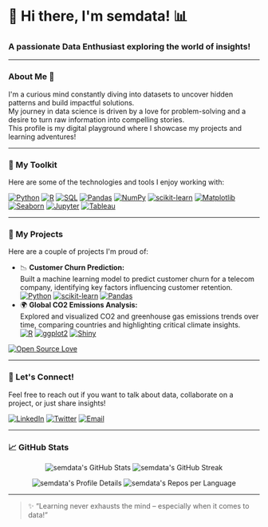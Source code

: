 # 👋 Hi there, I'm semdata! 📊

### A passionate Data Enthusiast exploring the world of insights!

---

### About Me 🚀

I'm a curious mind constantly diving into datasets to uncover hidden patterns and build impactful solutions.  
My journey in data science is driven by a love for problem-solving and a desire to turn raw information into compelling stories.  
This profile is my digital playground where I showcase my projects and learning adventures!

---

### 🧰 My Toolkit

Here are some of the technologies and tools I enjoy working with:

[![Python](https://img.shields.io/badge/Python-3776AB?style=for-the-badge&logo=python&logoColor=white)](https://www.python.org/)
[![R](https://img.shields.io/badge/R-276DC3?style=for-the-badge&logo=r&logoColor=white)](https://www.r-project.org/)
[![SQL](https://img.shields.io/badge/SQL-4479A1?style=for-the-badge&logo=postgresql&logoColor=white)](https://www.postgresql.org/)
[![Pandas](https://img.shields.io/badge/Pandas-150458?style=for-the-badge&logo=pandas&logoColor=white)](https://pandas.pydata.org/)
[![NumPy](https://img.shields.io/badge/NumPy-013243?style=for-the-badge&logo=numpy&logoColor=white)](https://numpy.org/)
[![scikit-learn](https://img.shields.io/badge/scikit--learn-F7931E?style=for-the-badge&logo=scikit-learn&logoColor=white)](https://scikit-learn.org/)
[![Matplotlib](https://img.shields.io/badge/Matplotlib-11557C?style=for-the-badge&logo=matplotlib&logoColor=white)](https://matplotlib.org/)
[![Seaborn](https://img.shields.io/badge/Seaborn-30A3DC?style=for-the-badge&logo=python&logoColor=white)](https://seaborn.pydata.org/)
[![Jupyter](https://img.shields.io/badge/Jupyter-F37626?style=for-the-badge&logo=jupyter&logoColor=white)](https://jupyter.org/)
[![Tableau](https://img.shields.io/badge/Tableau-E97627?style=for-the-badge&logo=tableau&logoColor=white)](https://www.tableau.com/)

---

### 📂 My Projects

Here are a couple of projects I'm proud of:

* 📉 **Customer Churn Prediction:**  
  Built a machine learning model to predict customer churn for a telecom company, identifying key factors influencing customer retention.  
  [![Python](https://img.shields.io/badge/Python-3776AB?style=for-the-badge&logo=python&logoColor=white)](https://www.python.org/)
  [![scikit-learn](https://img.shields.io/badge/scikit--learn-F7931E?style=for-the-badge&logo=scikit-learn&logoColor=white)](https://scikit-learn.org/)
  [![Pandas](https://img.shields.io/badge/Pandas-150458?style=for-the-badge&logo=pandas&logoColor=white)](https://pandas.pydata.org/)
* 🌍 **Global CO2 Emissions Analysis:**  
  Explored and visualized CO2 and greenhouse gas emissions trends over time, comparing countries and highlighting critical climate insights.  
  [![R](https://img.shields.io/badge/R-276DC3?style=flat-square&logo=r&logoColor=white)](https://www.r-project.org/)
  [![ggplot2](https://img.shields.io/badge/ggplot2-DF3A99?style=flat-square&logo=ggplot2&logoColor=white)](https://ggplot2.tidyverse.org/)
  [![Shiny](https://img.shields.io/badge/Shiny-009CDE?style=flat-square&logo=rstudio&logoColor=white)](https://shiny.posit.co/)


[![Open Source Love](https://badges.frapsoft.com/os/v2/open-source.svg?v=103)](https://github.com/ellerbrock/open-source-badges/)

---

### 🤝 Let's Connect!

Feel free to reach out if you want to talk about data, collaborate on a project, or just share insights!

[![LinkedIn](https://img.shields.io/badge/LinkedIn-0A66C2?style=for-the-badge&logo=linkedin&logoColor=white)](https://www.linkedin.com/in/yourprofile)
[![Twitter](https://img.shields.io/badge/Twitter-1DA1F2?style=for-the-badge&logo=twitter&logoColor=white)](https://twitter.com/yourprofile)
[![Email](https://img.shields.io/badge/Email-D14836?style=for-the-badge&logo=gmail&logoColor=white)](mailto:youremail@example.com)

---

### 📈 GitHub Stats

<p align="center">
  <img src="https://github-readme-stats.vercel.app/api?username=semdata&show_icons=true&theme=radical" alt="semdata's GitHub Stats" />
  <img src="https://github-readme-streak-stats.herokuapp.com/?user=semdata&theme=radical" alt="semdata's GitHub Streak" />
</p>

<p align="center">
  <img src="https://github-profile-summary-cards.vercel.app/api/cards/profile-details?username=semdata&theme=radical" alt="semdata's Profile Details" />
  <img src="https://github-profile-summary-cards.vercel.app/api/cards/repos-per-language?username=semdata&theme=radical" alt="semdata's Repos per Language" />
</p>

---

> ✨ “Learning never exhausts the mind – especially when it comes to data!”

